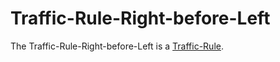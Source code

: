 # Traffic-Rule-Right-before-Left

The Traffic-Rule-Right-before-Left is a [Traffic-Rule](1100000006.md).
